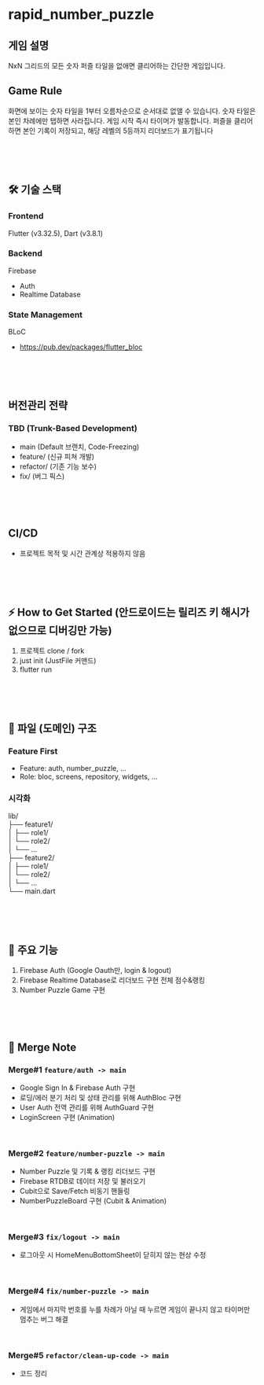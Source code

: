 # rapid_number_puzzle
## 게임 설명
NxN 그리드의 모든 숫자 퍼즐 타일을 없애면 클리어하는 간단한 게임입니다.
<br>

## Game Rule
화면에 보이는 숫자 타일을 1부터 오름차순으로 순서대로 없앨 수 있습니다.
숫자 타일은 본인 차례에만 탭하면 사라집니다.
게임 시작 즉시 타이머가 발동합니다.
퍼즐을 클리어 하면 본인 기록이 저장되고, 해당 레벨의 5등까지 리더보드가 표기됩니다

<br>
<br>
<br>

## 🛠 기술 스택
### Frontend
Flutter (v3.32.5), Dart (v3.8.1)
  
### Backend
Firebase
- Auth
- Realtime Database
  
### State Management
BLoC
- https://pub.dev/packages/flutter_bloc

<br>
<br>
<br>

## 버전관리 전략
### TBD (Trunk-Based Development)
- main (Default 브랜치, Code-Freezing)
- feature/ (신규 피쳐 개발)
- refactor/ (기존 기능 보수)
- fix/ (버그 픽스)

<br>
<br>
<br>

## CI/CD
- 프로젝트 목적 및 시간 관계상 적용하지 않음

<br>
<br>
<br>

## ⚡️ How to Get Started (안드로이드는 릴리즈 키 해시가 없으므로 디버깅만 가능)
1. 프로젝트 clone / fork
2. just init (JustFile 커맨드)
3. flutter run

<br>
<br>
<br>

## 📁 파일 (도메인) 구조
### Feature First
- Feature: auth, number_puzzle, ...
- Role: bloc, screens, repository, widgets, ...
  
### 시각화
lib/  
├── feature1/  
│   ├── role1/  
│   └── role2/  
│   └── ...  
├── feature2/  
│   ├── role1/  
│   └── role2/  
│   └── ...  
└── main.dart

<br>
<br>
<br>

## 🚀 주요 기능
1. Firebase Auth (Google Oauth만, login & logout)
2. Firebase Realtime Database로 리더보드 구현
   전체 점수&랭킹
3. Number Puzzle Game 구현

<br>
<br>
<br>

## 🎯 Merge Note
### Merge#1 `feature/auth -> main`
- Google Sign In & Firebase Auth 구현
- 로딩/에러 분기 처리 및 상태 관리를 위해 AuthBloc 구현
- User Auth 전역 관리를 위해 AuthGuard 구현
- LoginScreen 구현 (Animation)
<br>

### Merge#2 `feature/number-puzzle -> main`
- Number Puzzle 및 기록 & 랭킹 리더보드 구현
- Firebase RTDB로 데이터 저장 및 불러오기
- Cubit으로 Save/Fetch 비동기 핸들링
- NumberPuzzleBoard 구현 (Cubit & Animation)
<br>

### Merge#3 `fix/logout -> main`
- 로그아웃 시 HomeMenuBottomSheet이 닫히지 않는 현상 수정
<br>

### Merge#4 `fix/number-puzzle -> main`
- 게임에서 마지막 번호를 누를 차례가 아닐 때 누르면 게임이 끝나지 않고 타이머만 멈추는 버그 해결
<br>

### Merge#5 `refactor/clean-up-code -> main`
- 코드 정리
